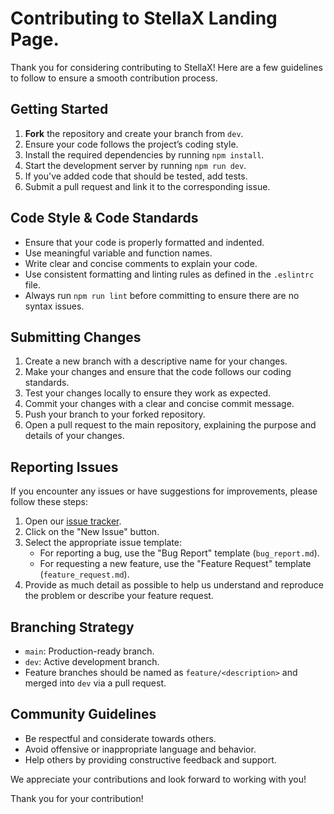 # Contributing to StellaX Landing Page.

Thank you for considering contributing to StellaX! Here are a few guidelines to follow to ensure a smooth contribution process.

## Getting Started

1. **Fork** the repository and create your branch from `dev`.
2. Ensure your code follows the project’s coding style.
3. Install the required dependencies by running `npm install`.
4. Start the development server by running `npm run dev`.
5. If you've added code that should be tested, add tests.
6. Submit a pull request and link it to the corresponding issue.

## Code Style & Code Standards

- Ensure that your code is properly formatted and indented.
- Use meaningful variable and function names.
- Write clear and concise comments to explain your code.
- Use consistent formatting and linting rules as defined in the `.eslintrc` file.
- Always run `npm run lint` before committing to ensure there are no syntax issues.

## Submitting Changes

1. Create a new branch with a descriptive name for your changes.
2. Make your changes and ensure that the code follows our coding standards.
3. Test your changes locally to ensure they work as expected.
4. Commit your changes with a clear and concise commit message.
5. Push your branch to your forked repository.
6. Open a pull request to the main repository, explaining the purpose and details of your changes.

## Reporting Issues

If you encounter any issues or have suggestions for improvements, please follow these steps:

1. Open our [issue tracker](https://github.com/StellaX-Browser/stellax.webpage/issues).
2. Click on the "New Issue" button.
3. Select the appropriate issue template:
	- For reporting a bug, use the "Bug Report" template (`bug_report.md`).
	- For requesting a new feature, use the "Feature Request" template (`feature_request.md`).
4. Provide as much detail as possible to help us understand and reproduce the problem or describe your feature request.

## Branching Strategy
- `main`: Production-ready branch.
- `dev`: Active development branch.
- Feature branches should be named as `feature/<description>` and merged into `dev` via a pull request.

## Community Guidelines

- Be respectful and considerate towards others.
- Avoid offensive or inappropriate language and behavior.
- Help others by providing constructive feedback and support.
<!-- - Follow the [code of conduct](https://github.com/StellaX-Browser/ideal-waffle/blob/main/CODE_OF_CONDUCT.md). -->

We appreciate your contributions and look forward to working with you!

Thank you for your contribution!
